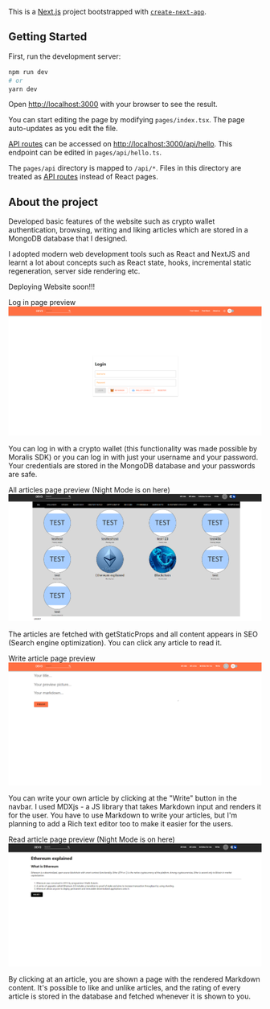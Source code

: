 This is a [Next.js](https://nextjs.org/) project bootstrapped with [`create-next-app`](https://github.com/vercel/next.js/tree/canary/packages/create-next-app).

## Getting Started

First, run the development server:

```bash
npm run dev
# or
yarn dev
```

Open [http://localhost:3000](http://localhost:3000) with your browser to see the result.

You can start editing the page by modifying `pages/index.tsx`. The page auto-updates as you edit the file.

[API routes](https://nextjs.org/docs/api-routes/introduction) can be accessed on [http://localhost:3000/api/hello](http://localhost:3000/api/hello). This endpoint can be edited in `pages/api/hello.ts`.

The `pages/api` directory is mapped to `/api/*`. Files in this directory are treated as [API routes](https://nextjs.org/docs/api-routes/introduction) instead of React pages.

## About the project

Developed basic features of the website such as crypto wallet authentication, browsing, writing and liking articles which are stored in a MongoDB database that I designed. 

I adopted modern web development tools such as React and NextJS and learnt a lot about concepts such as React state, hooks, incremental static regeneration, server side rendering etc.

Deploying Website soon!!!

Log in page preview
![image](images/loginPreview.png)

You can log in with a crypto wallet (this functionality was made possible by Moralis SDK) or you can log in with just your username and your password. Your credentials are stored in the MongoDB database and your passwords are safe.

All articles page preview (Night Mode is on here)
![image](images/nightModeAllArticles.png)

The articles are fetched with getStaticProps and all content appears in SEO (Search engine optimization). You can click any article to read it.


Write article page preview
![image](images/writeArticle.png)

You can write your own article by clicking at the "Write" button in the navbar. I used MDXjs - a JS library that takes Markdown input and renders it for the user. You have to use Markdown to write your articles, but I'm planning to add a Rich text editor too to make it easier for the users. 

Read article page preview (Night Mode is on here)
![image](images/readArticle.png)

By clicking at an article, you are shown a page with the rendered Markdown content. It's possible to like and unlike articles, and the rating of every article is stored in the database and fetched whenever it is shown to you.
